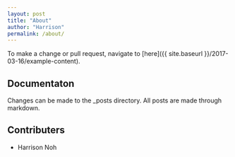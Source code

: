 ```yaml
---
layout: post
title: "About"
author: "Harrison"
permalink: /about/
---
```


To make a change or pull request, navigate to [here]({{ site.baseurl }}/2017-03-16/example-content).

## Documentaton

Changes can be made to the _posts directory. All posts are made through markdown.


## Contributers
- Harrison Noh
